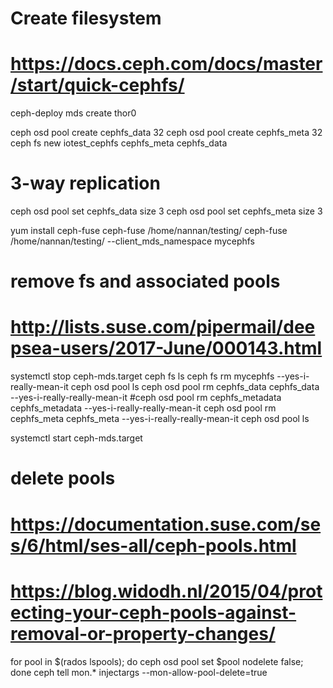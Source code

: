 
# Create filesystem
# https://docs.ceph.com/docs/master/start/quick-cephfs/

ceph-deploy mds create thor0

ceph osd pool create cephfs_data 32
ceph osd pool create cephfs_meta 32
ceph fs new iotest_cephfs cephfs_meta cephfs_data

# 3-way replication

ceph osd pool set cephfs_data size 3
ceph osd pool set cephfs_meta size 3

yum install ceph-fuse
ceph-fuse /home/nannan/testing/
ceph-fuse /home/nannan/testing/ --client_mds_namespace mycephfs

# remove fs and associated pools
# http://lists.suse.com/pipermail/deepsea-users/2017-June/000143.html

systemctl stop ceph-mds.target
ceph fs ls
ceph fs rm mycephfs  --yes-i-really-mean-it
ceph osd pool ls
ceph osd pool rm cephfs_data cephfs_data --yes-i-really-really-mean-it
#ceph osd pool rm cephfs_metadata cephfs_metadata --yes-i-really-really-mean-it
ceph osd pool rm cephfs_meta cephfs_meta --yes-i-really-really-mean-it
ceph osd pool ls 

systemctl start ceph-mds.target

# delete pools
# https://documentation.suse.com/ses/6/html/ses-all/ceph-pools.html
# https://blog.widodh.nl/2015/04/protecting-your-ceph-pools-against-removal-or-property-changes/

for pool in $(rados lspools); do ceph osd pool set $pool nodelete false; done
ceph tell mon.* injectargs --mon-allow-pool-delete=true


